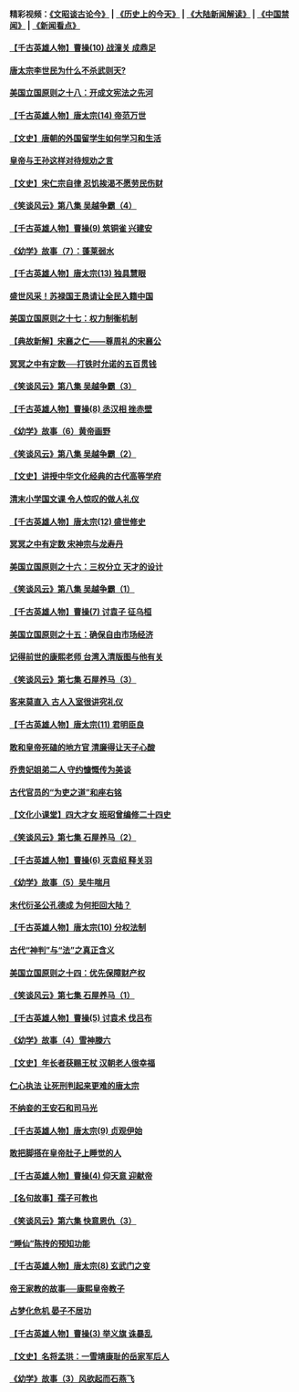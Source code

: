 #### 精彩视频：[《文昭谈古论今》](http://45.76.195.252/wenzhao) | [《历史上的今天》](http://45.76.195.252/today-in-history) | [《大陆新闻解读》](http://45.76.195.252/ntdtv-comedy) | [《中国禁闻》](http://45.76.195.252/ntdtv-news) | [《新闻看点》](http://45.76.195.252/news-insight) 

 #### [【千古英雄人物】曹操(10) 战潼关 成鼎足](../pages/nsc975/n7779963.md?t=02101231) 

#### [唐太宗李世民为什么不杀武则天?](../pages/nsc975/n11034040.md?t=02101231) 

#### [美国立国原则之十八：开成文宪法之先河](../pages/nsc975/n11008526.md?t=02101231) 

#### [【千古英雄人物】唐太宗(14) 帝范万世](../pages/nsc975/n8034234.md?t=02101231) 

#### [【文史】唐朝的外国留学生如何学习和生活](../pages/nsc975/n11010825.md?t=02101231) 

#### [皇帝与王孙这样对待规劝之言](../pages/nsc975/n10994666.md?t=02101231) 

#### [【文史】宋仁宗自律 忍饥挨渴不愿劳民伤财](../pages/nsc975/n10997349.md?t=02101231) 

#### [《笑谈风云》第八集 吴越争霸（4）](../pages/nsc975/n11010924.md?t=02101231) 

#### [【千古英雄人物】曹操(9) 筑铜雀 兴建安](../pages/nsc975/n7662497.md?t=02101231) 

#### [《幼学》故事（7）：蓬莱弱水](../pages/nsc975/n10990547.md?t=02101231) 

#### [【千古英雄人物】唐太宗(13) 独具慧眼](../pages/nsc975/n8034179.md?t=02101231) 

#### [盛世风采！苏禄国王恳请让全民入籍中国](../pages/nsc975/n10992284.md?t=02101231) 

#### [美国立国原则之十七：权力制衡机制](../pages/nsc975/n11002624.md?t=02101231) 

#### [【典故新解】宋襄之仁——尊周礼的宋襄公](../pages/nsc975/n11018653.md?t=02101231) 

#### [冥冥之中有定数──打铁时允诺的五百贯钱](../pages/nsc975/n334213.md?t=02101231) 

#### [《笑谈风云》第八集 吴越争霸（3）](../pages/nsc975/n11010889.md?t=02101231) 

#### [【千古英雄人物】曹操(8) 丞汉相 挫赤壁](../pages/nsc975/n7662490.md?t=02101231) 

#### [《幼学》故事（6）黄帝画野](../pages/nsc975/n10990546.md?t=02101231) 

#### [《笑谈风云》第八集 吴越争霸（2）](../pages/nsc975/n10996834.md?t=02101231) 

#### [【文史】讲授中华文化经典的古代高等学府](../pages/nsc975/n11003895.md?t=02101231) 

#### [清末小学国文课 令人惊叹的做人礼仪](../pages/nsc975/n10980226.md?t=02101231) 

#### [【千古英雄人物】唐太宗(12) 盛世修史](../pages/nsc975/n8034115.md?t=02101231) 

#### [冥冥之中有定数 宋神宗与龙寿丹](../pages/nsc975/n11008770.md?t=02101231) 

#### [美国立国原则之十六：三权分立 天才的设计](../pages/nsc975/n10991293.md?t=02101231) 

#### [《笑谈风云》第八集 吴越争霸（1）](../pages/nsc975/n10987751.md?t=02101231) 

#### [【千古英雄人物】曹操(7) 讨袁子 征乌桓](../pages/nsc975/n7662459.md?t=02101231) 

#### [美国立国原则之十五：确保自由市场经济](../pages/nsc975/n10957715.md?t=02101231) 

#### [记得前世的康熙老师 台湾入清版图与他有关](../pages/nsc975/n11004761.md?t=02101231) 

#### [《笑谈风云》第七集 石屋养马（3）](../pages/nsc975/n10964155.md?t=02101231) 

#### [客来莫直入 古人入室很讲究礼仪](../pages/nsc975/n11002636.md?t=02101231) 

#### [【千古英雄人物】唐太宗(11) 君明臣良](../pages/nsc975/n8030388.md?t=02101231) 

#### [敢和皇帝死磕的地方官 清廉得让天子心酸](../pages/nsc975/n10999336.md?t=02101231) 

#### [乔贵妃姐弟二人 守约慷慨传为美谈](../pages/nsc975/n10842491.md?t=02101231) 

#### [古代官员的“为吏之道”和座右铭](../pages/nsc975/n10989890.md?t=02101231) 

#### [【文化小课堂】四大才女 班昭曾编修二十四史](../pages/nsc975/n10996143.md?t=02101231) 

#### [《笑谈风云》第七集 石屋养马（2）](../pages/nsc975/n10964109.md?t=02101231) 

#### [【千古英雄人物】曹操(6) 灭袁绍 释关羽](../pages/nsc975/n7662436.md?t=02101231) 

#### [《幼学》故事（5）吴牛喘月](../pages/nsc975/n10806013.md?t=02101231) 

#### [末代衍圣公孔德成 为何拒回大陆？](../pages/nsc975/n10992548.md?t=02101231) 

#### [【千古英雄人物】唐太宗(10) 分权法制](../pages/nsc975/n8025970.md?t=02101231) 

#### [古代“神判”与“法”之真正含义](../pages/nsc975/n10982291.md?t=02101231) 

#### [美国立国原则之十四：优先保障财产权](../pages/nsc975/n10954086.md?t=02101231) 

#### [《笑谈风云》第七集 石屋养马（1）](../pages/nsc975/n10964072.md?t=02101231) 

#### [【千古英雄人物】曹操(5) 讨袁术 伐吕布](../pages/nsc975/n7637126.md?t=02101231) 

#### [《幼学》故事（4）雪神滕六](../pages/nsc975/n10806012.md?t=02101231) 

#### [【文史】年长者获赐王杖 汉朝老人很幸福](../pages/nsc975/n10980263.md?t=02101231) 

#### [仁心执法 让死刑判起来更难的唐太宗](../pages/nsc975/n10979954.md?t=02101231) 

#### [不纳妾的王安石和司马光](../pages/nsc975/n2647438.md?t=02101231) 

#### [【千古英雄人物】唐太宗(9) 贞观伊始](../pages/nsc975/n8022938.md?t=02101231) 

#### [敢把脚搭在皇帝肚子上睡觉的人](../pages/nsc975/n10975530.md?t=02101231) 

#### [【千古英雄人物】曹操(4) 仰天意 迎献帝](../pages/nsc975/n7637003.md?t=02101231) 

#### [【名句故事】孺子可教也](../pages/nsc975/n10371944.md?t=02101231) 

#### [《笑谈风云》第六集 快意恩仇（3）](../pages/nsc975/n10953824.md?t=02101231) 

#### [“睡仙”陈抟的预知功能](../pages/nsc975/n10955272.md?t=02101231) 

#### [【千古英雄人物】唐太宗(8) 玄武门之变](../pages/nsc975/n7979461.md?t=02101231) 

#### [帝王家教的故事──康熙皇帝教子](../pages/nsc975/n10764254.md?t=02101231) 

#### [占梦化危机 晏子不居功](../pages/nsc975/n232663.md?t=02101231) 

#### [【千古英雄人物】曹操(3) 举义旗 诛暴乱](../pages/nsc975/n7576061.md?t=02101231) 

#### [【文史】名将孟珙：一雪靖康耻的岳家军后人](../pages/nsc975/n10949269.md?t=02101231) 

#### [《幼学》故事（3）风欲起而石燕飞](../pages/nsc975/n10806010.md?t=02101231) 

